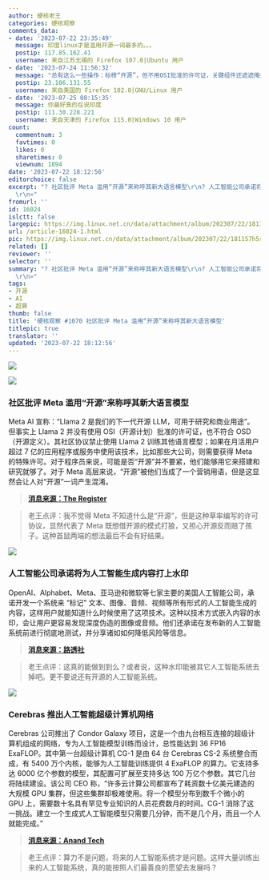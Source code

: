 ```yaml
---
author: 硬核老王
categories: 硬核观察
comments_data:
- date: '2023-07-22 23:35:49'
  message: 印度linux才是滥用开源一词最多的。。。
  postip: 117.85.162.41
  username: 来自江苏无锡的 Firefox 107.0|Ubuntu 用户
- date: '2023-07-24 11:56:32'
  message: "总有这么一些操作：标榜“开源”，但不用OSI批准的许可证，关键组件还遮遮掩掩不放出源码。<br />\r\n<br />\r\n要商业就踏踏实实搞商业，别用“开源”当噱头。"
  postip: 23.106.131.55
  username: 来自美国的 Firefox 102.0|GNU/Linux 用户
- date: '2023-07-25 08:15:35'
  message: 你最好真的在说印度
  postip: 111.30.228.221
  username: 来自天津的 Firefox 115.0|Windows 10 用户
count:
  commentnum: 3
  favtimes: 0
  likes: 0
  sharetimes: 0
  viewnum: 1894
date: '2023-07-22 18:12:56'
editorchoice: false
excerpt: "? 社区批评 Meta 滥用“开源”来称呼其新大语言模型\r\n? 人工智能公司承诺将为人工智能生成内容打上水印\r\n? Cerebras 推出人工智能超级计算机网络\r\n»
  \r\n»"
fromurl: ''
id: 16024
islctt: false
largepic: https://img.linux.net.cn/data/attachment/album/202307/22/181157h5r69f6y5plflr6b.jpg
url: /article-16024-1.html
pic: https://img.linux.net.cn/data/attachment/album/202307/22/181157h5r69f6y5plflr6b.jpg.thumb.jpg
related: []
reviewer: ''
selector: ''
summary: "? 社区批评 Meta 滥用“开源”来称呼其新大语言模型\r\n? 人工智能公司承诺将为人工智能生成内容打上水印\r\n? Cerebras 推出人工智能超级计算机网络\r\n»
  \r\n»"
tags:
- 开源
- AI
- 超算
thumb: false
title: '硬核观察 #1070 社区批评 Meta 滥用“开源”来称呼其新大语言模型'
titlepic: true
translator: ''
updated: '2023-07-22 18:12:56'
---
```


![](https://img.linux.net.cn/data/attachment/album/202307/22/181157h5r69f6y5plflr6b.jpg)


![](https://img.linux.net.cn/data/attachment/album/202307/22/181209wc19flg13wbbwgk3.jpg)


### 社区批评 Meta 滥用“开源”来称呼其新大语言模型


Meta AI 宣称：“Llama 2 是我们的下一代开源 LLM，可用于研究和商业用途”。但事实上 Llama 2 并没有使用 OSI（开源计划）批准的许可证，也不符合 OSD（开源定义）。其社区协议禁止使用 Llama 2 训练其他语言模型；如果在月活用户超过 7 亿的应用程序或服务中使用该技术，比如那些大公司，则需要获得 Meta 的特殊许可。对于程序员来说，可能是否“开源”并不要紧，他们能够用它来搭建和研究就够了。对于 Meta 高层来说，“开源”被他们当成了一个营销用语，但是这显然会让人对“开源”一词产生混淆。



> 
> **[消息来源：The Register](https://www.theregister.com/2023/07/21/llama_is_not_open_source/)**
> 
> 
> 



> 
> 老王点评：我不觉得 Meta 不知道什么是“开源”，但是这种草率编写的许可协议，显然代表了 Meta 既想借开源的模式打狼，又担心开源反而赔了孩子。这种首鼠两端的想法最后不会有好结果。
> 
> 
> 


![](https://img.linux.net.cn/data/attachment/album/202307/22/181222fpp7hisx367kjmpm.jpg)


### 人工智能公司承诺将为人工智能生成内容打上水印


OpenAI、Alphabet、Meta、亚马逊和微软等七家主要的美国人工智能公司，承诺开发一个系统来 “标记” 文本、图像、音频、视频等所有形式的人工智能生成的内容，这样用户就能知道什么时候使用了这项技术。这种以技术方式嵌入内容的水印，会让用户更容易发现深度伪造的图像或音频。他们还承诺在发布新的人工智能系统前进行彻底地测试，并分享诸如如何降低风险等信息。



> 
> **[消息来源：路透社](https://www.reuters.com/technology/openai-google-others-pledge-watermark-ai-content-safety-white-house-2023-07-21/)**
> 
> 
> 



> 
> 老王点评：这真的能做到到么？或者说，这种水印能被其它人工智能系统去掉吧。更不要说还有开源的人工智能系统。
> 
> 
> 


![](https://img.linux.net.cn/data/attachment/album/202307/22/181243wzcz83bktctnazaa.jpg)


### Cerebras 推出人工智能超级计算机网络


Cerebras 公司推出了 Condor Galaxy 项目，这是一个由九台相互连接的超级计算机组成的网络，专为人工智能模型训练而设计，总性能达到 36 FP16 ExaFLOP。其中第一台超级计算机 CG-1 是由 64 台 Cerebras CS-2 系统整合而成，有 5400 万个内核，能够为人工智能训练提供 4 ExaFLOP 的算力。它支持多达 6000 亿个参数的模型，其配置可扩展至支持多达 100 万亿个参数。其它几台将陆续建设。该公司 CEO 称，“许多云计算公司都宣布了耗资数十亿美元建造的大规模 GPU 集群，但这些集群却极难使用。将一个模型分布到数千个微小的 GPU 上，需要数十名具有罕见专业知识的人员花费数月的时间。CG-1 消除了这一挑战。建立一个生成式人工智能模型只需要几分钟，而不是几个月，而且一个人就能完成。”



> 
> **[消息来源：Anand Tech](https://www.anandtech.com/show/18969/cerebras-to-enable-a-network-of-ai-supercomputers-36-exaflops-for-ai)**
> 
> 
> 



> 
> 老王点评：算力不是问题，将来的人工智能系统才是问题。这样大量训练出来的人工智能系统，真的能按照人们最善良的愿望去发展吗？
> 
> 
>